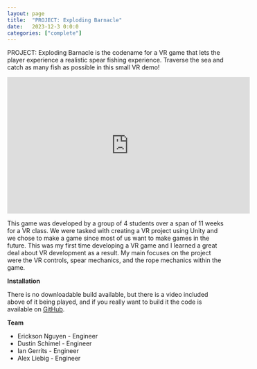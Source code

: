 ```yaml
---
layout: page
title:  "PROJECT: Exploding Barnacle"
date:   2023-12-3 0:0:0
categories: ["complete"]
---
```

PROJECT: Exploding Barnacle is the codename for a VR game that lets the player experience a realistic spear fishing experience. Traverse the sea and catch as many fish as possible in this small VR demo!

<center><iframe width="560" height="315" src="https://www.youtube-nocookie.com/embed/MCjBrkwHUso?si=t9M0YPZxi7DLcRNg" title="YouTube video player" frameborder="0" allow="accelerometer; autoplay; clipboard-write; encrypted-media; gyroscope; picture-in-picture; web-share" referrerpolicy="strict-origin-when-cross-origin" allowfullscreen></iframe></center>

This game was developed by a group of 4 students over a span of 11 weeks for a VR class. We were tasked with creating a VR project using Unity and we chose to make a game since most of us want to make games in the future. This was my first time developing a VR game and I learned a great deal about VR development as a result. My main focuses on the project were the VR controls, spear mechanics, and the rope mechanics within the game. 

**Installation** 

There is no downloadable build available, but there is a video included above of it being played, and if you really want to build it the code is available on [GitHub][expbarn-git].

**Team** 
- Erickson Nguyen - Engineer
- Dustin Schimel - Engineer
- Ian Gerrits - Engineer
- Alex Liebig - Engineer

[expbarn-git]: https://github.com/EricksonTN/PROJECT-Exploding-Barnacle
